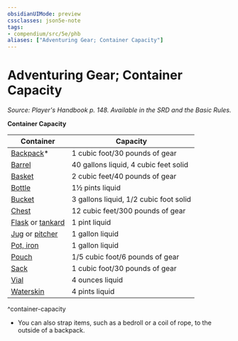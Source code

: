 ```yaml
---
obsidianUIMode: preview
cssclasses: json5e-note
tags:
- compendium/src/5e/phb
aliases: ["Adventuring Gear; Container Capacity"]
---
```

# Adventuring Gear; Container Capacity
*Source: Player's Handbook p. 148. Available in the SRD and the Basic Rules.* 

**Container Capacity**

| Container | Capacity |
|-----------|----------|
| [Backpack](/2-Mechanics/CLI/items/backpack.md)* | 1 cubic foot/30 pounds of gear |
| [Barrel](/2-Mechanics/CLI/items/barrel.md) | 40 gallons liquid, 4 cubic feet solid |
| [Basket](/2-Mechanics/CLI/items/basket.md) | 2 cubic feet/40 pounds of gear |
| [Bottle](/2-Mechanics/CLI/items/glass-bottle.md) | 1½ pints liquid |
| [Bucket](/2-Mechanics/CLI/items/bucket.md) | 3 gallons liquid, 1/2 cubic foot solid |
| [Chest](/2-Mechanics/CLI/items/chest.md) | 12 cubic feet/300 pounds of gear |
| [Flask](/2-Mechanics/CLI/items/flask.md) or [tankard](/2-Mechanics/CLI/items/tankard.md) | 1 pint liquid |
| [Jug](/2-Mechanics/CLI/items/jug.md) or [pitcher](/2-Mechanics/CLI/items/pitcher.md) | 1 gallon liquid |
| [Pot, iron](/2-Mechanics/CLI/items/iron-pot.md) | 1 gallon liquid |
| [Pouch](/2-Mechanics/CLI/items/pouch.md) | 1/5 cubic foot/6 pounds of gear |
| [Sack](/2-Mechanics/CLI/items/sack.md) | 1 cubic foot/30 pounds of gear |
| [Vial](/2-Mechanics/CLI/items/vial.md) | 4 ounces liquid |
| [Waterskin](/2-Mechanics/CLI/items/waterskin.md) | 4 pints liquid |
^container-capacity

* You can also strap items, such as a bedroll or a coil of rope, to the outside of a backpack.